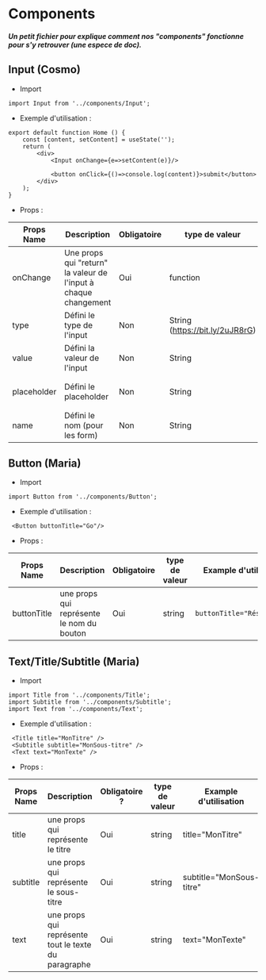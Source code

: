 # Components
##### Un petit fichier pour explique comment nos "components" fonctionne pour s'y retrouver (une espece de doc).


## Input (Cosmo)
* Import
```
import Input from '../components/Input';
```

* Exemple d'utilisation :
```
export default function Home () {
    const [content, setContent] = useState('');
    return (
        <div>
            <Input onChange={e=>setContent(e)}/>
            
            <button onClick={()=>console.log(content)}>submit</button>
        </div>
    );
}
```

* Props :

|Props Name|Description|Obligatoire|type de valeur|Example d'utilisation|Par Default|
|----|----|----|----|----|----|
|onChange|Une props qui "return" la valeur de l'input à chaque changement|Oui|function|`onChange={(value)=>console.log(value)}`|none|
|type|Défini le type de l'input|Non|String (https://bit.ly/2uJR8rG) |`type='password'`|`'text'`|
|value|Défini la valeur de l'input|Non|String|`value='Votre email'`|`''`|
|placeholder|Défini le placeholder|Non|String|`placeholder='try paris'`|`'PLACE HOLDER PROPS MISSING'`|
|name|Défini le nom (pour les form)|Non|String|`name='firstname'`|none|

## Button (Maria)
* Import
```
import Button from '../components/Button';
```
* Exemple d'utilisation :
```
 <Button buttonTitle="Go"/>
```

* Props :

|Props Name|Description|Obligatoire|type de valeur|Example d'utilisation|Par Default|
|----|----|----|----|----|----|
|buttonTitle|une props qui représente le nom du bouton|Oui|string|`buttonTitle="Résevation"`|none|


## Text/Title/Subtitle (Maria)
* Import
```
import Title from '../components/Title';
import Subtitle from '../components/Subtitle';
import Text from '../components/Text';
```
* Exemple d'utilisation :
```
 <Title title="MonTitre" />
 <Subtitle subtitle="MonSous-titre" />
 <Text text="MonTexte" />
```

* Props :

|Props Name|Description|Obligatoire ?|type de valeur|Example d'utilisation|Par Default|
|----|----|----|----|----|----|
|title|une props qui représente le titre|Oui|string|title="MonTitre"|
|subtitle|une props qui représente le sous-titre |Oui|string| subtitle="MonSous-titre"|
|text|une props qui représente tout le texte du paragraphe |Oui|string| text="MonTexte"|
